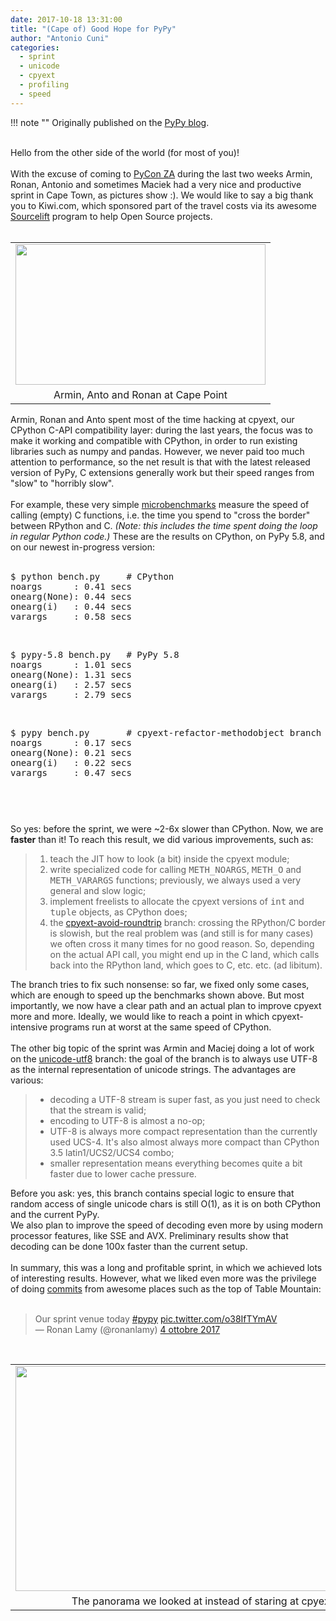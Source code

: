 ```yaml
---
date: 2017-10-18 13:31:00
title: "(Cape of) Good Hope for PyPy"
author: "Antonio Cuni"
categories:
  - sprint
  - unicode
  - cpyext
  - profiling
  - speed
---
```


!!! note ""
    Originally published on the [PyPy blog](https://pypy.org/posts/2017/10/cape-of-good-hope-for-pypy-hello-from-3656631725712879033.html).


<html><body>
<div>

<br>
<!-- more -->
</div>
Hello from the other side of the world (for most of you)!<br>
<br>
With the excuse of coming to <a class="reference external" href="https://za.pycon.org/">PyCon ZA</a> during the last two weeks Armin,
Ronan, Antonio and sometimes Maciek had a very nice and productive sprint in
Cape Town, as pictures show :). We would like to say a big thank you to
Kiwi.com, which sponsored part of the travel costs via its awesome <a class="reference external" href="https://www.kiwi.com/sourcelift/">Sourcelift</a>
program to help Open Source projects.<br>
<br>
<table align="center" cellpadding="0" cellspacing="0" class="tr-caption-container" style="float: right; margin-left: 1em; text-align: right;"><tbody>
<tr><td style="text-align: center;"><a href="https://3.bp.blogspot.com/-9YVNucPN1wE/WeaWmTUFB-I/AAAAAAAABMQ/HeVMqS-ya2IYJuk0iZZODlULqpKaf5XcgCLcBGAs/s1600/DSC_2418.JPG" style="margin-left: auto; margin-right: auto;"><img border="0" height="225" src="https://3.bp.blogspot.com/-9YVNucPN1wE/WeaWmTUFB-I/AAAAAAAABMQ/HeVMqS-ya2IYJuk0iZZODlULqpKaf5XcgCLcBGAs/s400/DSC_2418.JPG" width="400"></a></td></tr>
<tr><td class="tr-caption" style="text-align: center;">Armin, Anto and Ronan at Cape Point</td></tr>
</tbody></table>
<br>
Armin, Ronan and Anto spent most of the time hacking at cpyext, our CPython
C-API compatibility layer: during the last years, the focus was to make it
working and compatible with CPython, in order to run existing libraries such
as numpy and pandas. However, we never paid too much attention to performance,
so the net result is that with the latest released version of PyPy, C
extensions generally work but their speed ranges from "slow" to "horribly
slow".<br>
<br>
For example, these very simple <a class="reference external" href="https://github.com/antocuni/cpyext-benchmarks">microbenchmarks</a> measure the speed of
calling (empty) C functions, i.e. the time you spend to "cross the border"
between RPython and C.  <i>(Note: this includes the time spent doing the loop in regular Python code.)</i> These are the results on CPython, on PyPy 5.8, and on
our newest in-progress version:<br>
<br>
<pre class="literal-block">$ python bench.py     # CPython
noargs      : 0.41 secs
onearg(None): 0.44 secs
onearg(i)   : 0.44 secs
varargs     : 0.58 secs
</pre>
<div>
<br></div>
<pre class="literal-block">$ pypy-5.8 bench.py   # PyPy 5.8
noargs      : 1.01 secs
onearg(None): 1.31 secs
onearg(i)   : 2.57 secs
varargs     : 2.79 secs
</pre>
<div>
<br></div>
<pre class="literal-block">$ pypy bench.py       # cpyext-refactor-methodobject branch
noargs      : 0.17 secs
onearg(None): 0.21 secs
onearg(i)   : 0.22 secs
varargs     : 0.47 secs
</pre>
<div>
<br></div>
<pre class="literal-block"></pre>
<pre class="literal-block"></pre>
So yes: before the sprint, we were ~2-6x slower than CPython. Now, we are
<strong>faster</strong> than it!
To reach this result, we did various improvements, such as:
<br>
<blockquote>
<ol class="arabic simple">
<li>teach the JIT how to look (a bit) inside the cpyext module;</li>
<li>write specialized code for calling <tt class="docutils literal">METH_NOARGS</tt>, <tt class="docutils literal">METH_O</tt> and
<tt class="docutils literal">METH_VARARGS</tt> functions; previously, we always used a very general and
slow logic;</li>
<li>implement freelists to allocate the cpyext versions of <tt class="docutils literal">int</tt> and
<tt class="docutils literal">tuple</tt> objects, as CPython does;</li>
<li>the <a class="reference external" href="https://foss.heptapod.net/pypy/pypy/-/merge_requests/573">cpyext-avoid-roundtrip</a> branch: crossing the RPython/C border is
slowish, but the real problem was (and still is for many cases) we often
cross it many times for no good reason. So, depending on the actual API
call, you might end up in the C land, which calls back into the RPython
land, which goes to C, etc. etc. (ad libitum).</li>
</ol>
</blockquote>
The branch tries to fix such nonsense: so far, we fixed only some cases, which
are enough to speed up the benchmarks shown above.  But most importantly, we
now have a clear path and an actual plan to improve cpyext more and
more. Ideally, we would like to reach a point in which cpyext-intensive
programs run at worst at the same speed of CPython.<br>
<br>
The other big topic of the sprint was Armin and Maciej doing a lot of work on the
<a class="reference external" href="https://bitbucket.org/pypy/pypy/commits/branch/unicode-utf8">unicode-utf8</a> branch: the goal of the branch is to always use UTF-8 as the
internal representation of unicode strings. The advantages are various:
<br>
<blockquote>
<ul class="simple">
<li>decoding a UTF-8 stream is super fast, as you just need to check that the
stream is valid;</li>
<li>encoding to UTF-8 is almost a no-op;</li>
<li>UTF-8 is always more compact representation than the currently
used UCS-4. It's also almost always more compact than CPython 3.5 latin1/UCS2/UCS4 combo;</li>
<li>smaller representation means everything becomes quite a bit faster due to lower cache pressure.</li>
</ul>
</blockquote>
Before you ask: yes, this branch contains special logic to ensure that random
access of single unicode chars is still O(1), as it is on both CPython and the
current PyPy.<br>
We also plan to improve the speed of decoding even more by using modern processor features, like SSE and AVX. Preliminary results show that decoding can be done 100x faster than the current setup.
<br>
<br>
In summary, this was a long and profitable sprint, in which we achieved lots
of interesting results. However, what we liked even more was the privilege of
doing <a class="reference external" href="https://bitbucket.org/pypy/pypy/commits/a4307fb5912e">commits</a> from awesome places such as the top of Table Mountain:<br>
<br>
<blockquote class="twitter-tweet">
<div dir="ltr" lang="en">
Our sprint venue today <a href="https://twitter.com/hashtag/pypy?src=hash&amp;ref_src=twsrc%5Etfw">#pypy</a> <a href="https://t.co/o38IfTYmAV">pic.twitter.com/o38IfTYmAV</a></div>
— Ronan Lamy (@ronanlamy) <a href="https://twitter.com/ronanlamy/status/915575026107240449?ref_src=twsrc%5Etfw">4 ottobre 2017</a></blockquote>


<br>
<table align="center" cellpadding="0" cellspacing="0" class="tr-caption-container" style="float: left; margin-right: 1em; text-align: left;"><tbody>
<tr><td style="text-align: center;"><a href="https://foss.heptapod.net/pypy/extradoc/-/blob/branch/extradoc/sprintinfo/cape-town-2017/2017-10-04-155524.jpg" style="margin-left: auto; margin-right: auto;"><img border="0" height="360" src="https://bytebucket.org/pypy/extradoc/raw/extradoc/sprintinfo/cape-town-2017/2017-10-04-155524.jpg" width="640"></a></td></tr>
<tr><td class="tr-caption" style="text-align: center;">The panorama we looked at instead of staring at cpyext code</td></tr>
</tbody></table></body></html>
